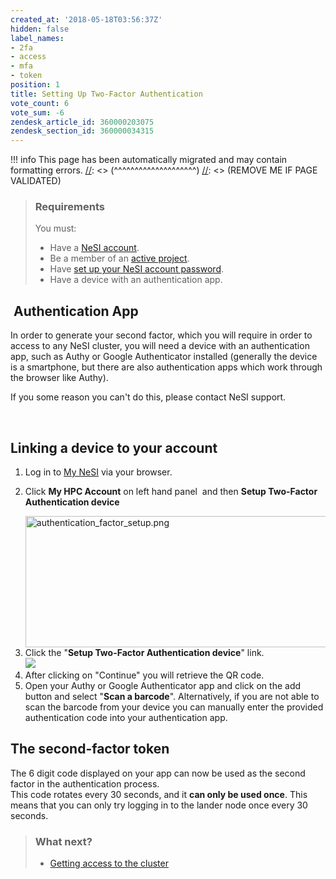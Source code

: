 ```yaml
---
created_at: '2018-05-18T03:56:37Z'
hidden: false
label_names:
- 2fa
- access
- mfa
- token
position: 1
title: Setting Up Two-Factor Authentication
vote_count: 6
vote_sum: -6
zendesk_article_id: 360000203075
zendesk_section_id: 360000034315
---
```




[//]: <> (REMOVE ME IF PAGE VALIDATED)
[//]: <> (vvvvvvvvvvvvvvvvvvvv)
!!! info
    This page has been automatically migrated and may contain formatting errors.
[//]: <> (^^^^^^^^^^^^^^^^^^^^)
[//]: <> (REMOVE ME IF PAGE VALIDATED)

<blockquote class="blockquote-prereq">
<h3 id="prerequisites">Requirements</h3>
You must:
<ul>
<li>Have a <a href="https://support.nesi.org.nz/hc/en-gb/articles/360000159715" target="_self">NeSI account</a>.</li>
<li>Be a member of an <a href="https://support.nesi.org.nz/hc/en-gb/sections/360000196195-Accounts-Projects" target="_self">active project</a>.</li>
<li>Have <a href="https://support.nesi.org.nz/hc/en-gb/articles/360000335995-Setting-Up-and-Resetting-Your-Password" target="_blank" rel="noopener">set up your NeSI account password</a>.</li>
<li>Have a device with an authentication app.</li>
</ul>
</blockquote>
<h2> Authentication App</h2>
<p>In order to generate your second factor, which you will require in order to access to any NeSI cluster, you will need a device with an authentication app, such as Authy or Google Authenticator installed (generally the device is a smartphone, but there are also authentication apps which work through the browser like Authy).</p>
<p>If you some reason you can't do this, please contact NeSI support.</p>
<p> </p>
<h2>Linking a device to your account</h2>
<ol>
<li>
<p>Log in to <a href="https://my.nesi.org.nz" target="_blank" rel="noopener">My NeSI</a> via your browser.</p>
</li>
<li>
<p>Click <strong>My HPC Account</strong> on left hand panel  and then <strong>Setup Two-Factor Authentication device</strong></p>
<img src="https://support.nesi.org.nz/hc/article_attachments/4414700806543" alt="authentication_factor_setup.png" width="560" height="210">
</li>
<li>Click the "<strong>Setup Two-Factor Authentication device</strong>" link.<br><img style="max-width: 480px;" src="https://support.nesi.org.nz/hc/article_attachments/360001267755">
</li>
<li>After clicking on "Continue" you will retrieve the QR code.</li>
<li>Open your Authy or Google Authenticator app and click on the add button and select "<strong>Scan a barcode</strong>". Alternatively, if you are not able to scan the barcode from your device you can manually enter the provided authentication code into your authentication app.</li>
</ol>
<h2>The second-factor token</h2>
<p>The <span class="wysiwyg-underline">6 digit code</span> displayed on your app can now be used as the second factor in the authentication process.<br>This code rotates every 30 seconds, and it <strong>can only be used once</strong>. This means that you can only try logging in to the lander node once every 30 seconds.</p>
<blockquote class="blockquote-postreq">
<h3 id="prerequisites">What next?</h3>
<ul>
<li><a href="https://support.nesi.org.nz/hc/en-gb/articles/360001016335" target="_self">Getting access to the cluster</a></li>
</ul>
</blockquote>